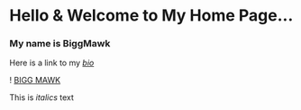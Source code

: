 # Hello & Welcome to My Home Page...

### My name is BiggMawk

Here is a link to my *[bio](https://biggmawk.github.io/bio "bio")*

! [BIGG MAWK](BiggMawk.jpg)

This is *italics* text
